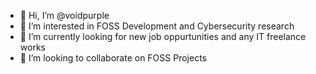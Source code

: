 - 👋 Hi, I’m @voidpurple
- 👀 I’m interested in FOSS Development and Cybersecurity research
- 🌱 I’m currently looking for new job oppurtunities and any IT freelance works
- 💞️ I’m looking to collaborate on FOSS Projects
<!--
- 📫 How to reach me ... voidpurples@gmail.com -->

<!---
voidpurple/voidpurple is a ✨ special ✨ repository because its `README.md` (this file) appears on your GitHub profile.
You can click the Preview link to take a look at your changes.
--->
